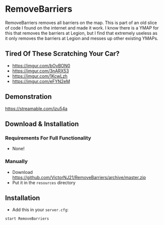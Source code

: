# RemoveBarriers
RemoveBarriers removes all barriers on the map. This is part of an old slice of code I found on the internet and made it work. I know there is a YMAP for this that removes the barriers at Legion, but I find that extremely useless as it only removes the barriers at Legion and messes up other existing YMAPs. 

## Tired Of These Scratching Your Car?
- https://imgur.com/bOvBON0
- https://imgur.com/3nARX53
- https://imgur.com/1KcwLzh
- https://imgur.com/eFYN2eM

## Demonstration
https://streamable.com/izu54a

## Download & Installation

### Requirements For Full Functionality
- None!

### Manually
- Download https://github.com/VictorNJ21/RemoveBarriers/archive/master.zip
- Put it in the ```resources``` directory

## Installation
- Add this in your ```server.cfg```:
```
start RemoveBarriers
```
